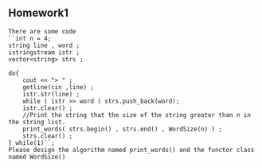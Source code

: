 Homework1
---------
	There are some code
    ``int n = 4;
    string line , word ;
    istringstream istr ;
    vector<string> strs ;

    do{
        cout << "> " ;
        getline(cin ,line) ;
        istr.str(line) ;
        while ( istr >> word ) strs.push_back(word);
        istr.clear() ;
        //Print the string that the size of the string greater than n in the string list.
        print_words( strs.begin() , strs.end() , WordSize(n) ) ;
        strs.clear() ;
    } while(1)``;
	Please design the algorithm named print_words() and the functor class named WordSize()
	

